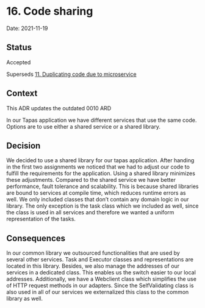 # 16. Code sharing

Date: 2021-11-19

## Status

Accepted

Superseds [11. Duplicating code due to microservice](0011-duplicating-code-due-to-microservice.md)

## Context

This ADR updates the outdated 0010 ARD

In our Tapas application we have different services that use the same code. Options are to use either a shared service or a shared library.

## Decision

We decided to use a shared library for our tapas application. After handing in the first two assignments we noticed that we had to adjust our code to fulfill the requirements for the application. Using a shared library minimizes these adjustments. Compared to the shared service we have better performance, fault tolerance and scalability. This is because shared libraries are bound to services at compile time, which reduces runtime errors as well. We only included classes that don’t contain any domain logic in our library. The only exception is the task class which we included as well, since the class is used in all services and therefore we wanted a uniform representation of the tasks.


## Consequences

In our common library we outsourced functionalities that are used by several other services. Task and Executor classes and representations are located in this library. Besides, we also manage the addresses of our services in a dedicated class. This enables us the switch easier to our local addresses. Additionally, we have a Webclient class which simplifies the use of HTTP request methods in our adapters. Since the SelfValidating class is also used in all of our services we externalized this class to the common library as well.